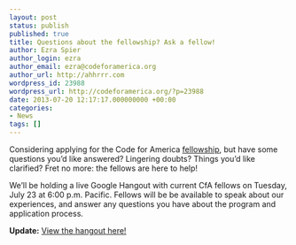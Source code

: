 ```yaml
---
layout: post
status: publish
published: true
title: Questions about the fellowship? Ask a fellow!
author: Ezra Spier
author_login: ezra
author_email: ezra@codeforamerica.org
author_url: http://ahhrrr.com
wordpress_id: 23988
wordpress_url: http://codeforamerica.org/?p=23988
date: 2013-07-20 12:17:17.000000000 +00:00
categories:
- News
tags: []
---
```

Considering applying for the Code for America <a href="http://codeforamerica.org/fellows">fellowship</a>, but have some questions you’d like answered? Lingering doubts? Things you’d like clarified? Fret no more: the fellows are here to help!

We’ll be holding a live Google Hangout with current CfA fellows on Tuesday, July 23 at 6:00 p.m. Pacific. Fellows will be be available to speak about our experiences, and answer any questions you have about the program and application process.

<b>Update:</b>
<a href="http://codeforamerica.org/ask-a-fellow-2013/">View the hangout here!</a>

